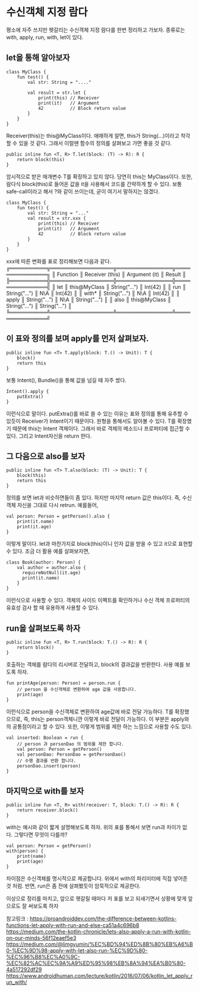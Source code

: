 # 수신객체 지정 람다

평소에 자주 쓰지만 헷갈리는 수신객체 지정 람다를 한번 정리하고 가보자.
종류로는 with, apply, run, with, let이 있다.

## let을 통해 알아보자

    class MyClass {
        fun test() {
            val str: String = "...."
            
            val result = str.let {
                print(this) // Receiver
                print(it)   // Argument
                42          // Block return value
            }
        }
    }

Receiver(this)는 this@MyClass이다. 애매하게 알면, this가 String(...)이라고 착각할 수 있을 것 같다. 그래서 이럴땐 
함수의 정의를 살펴보고 가면 좋을 것 같다.

    public inline fun <T, R> T.let(block: (T) -> R): R {
        return block(this)
    }

암시적으로 받은 매개변수 T를 확장하고 있지 않다. 당연히 this는 MyClass이다. 또한, 람다식 block(this)로 들어온 값을 
it을 사용해서 코드를 간략하게 할 수 있다. 보통 safe-call이라고 해서 ?와 같이 쓰이는데, 굳이 여기서 말하지는 않겠다.

    class MyClass {
        fun test() {
            val str: String = "..."
            val result = str.xxx {
                print(this) // Receiver
                print(it)   // Argument
                42          // Block return value
            }
        }
    }
    
 xxx에 따른 변화를 표로 정리해보면 다음과 같다.
╔══════════╦═════════════════╦═══════════════╦═══════════════╗
║ Function ║ Receiver (this) ║ Argument (it) ║    Result     ║
╠══════════╬═════════════════╬═══════════════╬═══════════════╣
║ let      ║ this@MyClass    ║ String("...") ║ Int(42)       ║
║ run      ║ String("...")   ║ N\A           ║ Int(42)       ║
║ with*    ║ String("...")   ║ N\A           ║ Int(42)       ║
║ apply    ║ String("...")   ║ N\A           ║ String("...") ║
║ also     ║ this@MyClass    ║ String("...") ║ String("...") ║
╚══════════╩═════════════════╩═══════════════╩═══════════════╝

## 이 표와 정의를 보며 apply를 먼저 살펴보자.

    public inline fun <T> T.apply(block: T.() -> Unit): T {
        block()
        return this
    }

보통 Intent(), Bundle()을 통해 값을 넘길 때 자주 썼다.

    Intent().apply { 
        putExtra()
    } 
    
이런식으로 말이다. putExtra()를 바로 쓸 수 있는 이유는 표와 정의를 통해 유추할 수 있듯이
Receiver가 Intent이기 때문이다. 원형을 통해서도 알아볼 수 있다. T를 확장했기 때문에 this는 Intent 객체이다.
그래서 바로 객체의 메소드나 프로퍼티에 접근할 수 있다. 그리고 Intent자신을 return 한다.

## 그 다음으로 also를 보자

    public inline fun <T> T.also(block: (T) -> Unit): T {
        block(this)
        return this
    }
    
정의를 보면 let과 비슷하면들이 좀 있다. 하지만 마지막 return 값은 this이다. 
즉, 수신객체 자신을 그대로 다시 retrun. 예를들어,

    val person: Person = getPerson().also {
        print(it.name)
        print(it.age)
    }
    
이렇게 말이다. let과 마찬가지로 block(this)이니 인자 값을 받을 수 있고 it으로 표현할 수 있다. 
조금 더 활용 예를 살펴보자면,

    class Book(author: Person) {
        val author = author.also {
          requireNotNull(it.age)
          print(it.name)
        }
    }
    
이런식으로 사용할 수 있다. 객체의 사이드 이펙트를 확인하거나 수신 객체 프로퍼티의 유효성 검사 할 때 유용하게 사용할 수 있다.

## run을 살펴보도록 하자

    public inline fun <T, R> T.run(block: T.() -> R): R {
        return block()
    }
    
호출하는 객체를 람다의 리시버로 전달하고, block의 결과값을 반환한다. 사용 예를 보도록 하자.

    fun printAge(person: Person) = person.run {
        // person 을 수신객체로 변환하여 age 값을 사용합니다.
        print(age)
    }
    
이런식으로 person을 수신객체로 변환하여 age값에 바로 전달 가능하다. 
T를 확장했으므로, 즉, this는 person객체니깐 이렇게 바로 전달이 가능하다. 이 부분은 apply와의 공통점이라고 할 수 있다.
또한, 이렇게 범위를 제한 하는 느낌으로 사용할 수도 있다.

    val inserted: Boolean = run {
        // person 과 personDao 의 범위를 제한 합니다.
        val person: Person = getPerson()
        val personDao: PersonDao = getPersonDao()
        // 수행 결과를 반환 합니다.
        personDao.insert(person)
    }

## 마지막으로 with를 보자

    public inline fun <T, R> with(receiver: T, block: T.() -> R): R {
        return receiver.block()
    }
    
with는 예시와 같이 짧게 설명해보도록 하자. 위의 표를 통해서 보면 run과 차이가 없다. 그렇다면 무엇이 다를까?

    val person: Person = getPerson()
    with(person) {
        print(name)
        print(age)
    }
    
차이점은 수신객체를 명시적으로 제공합니다. 위에서 with의 파리미터에 직접 넣어준 것 처럼.
반면, run은 좀 전에 살펴봤듯이 암묵적으로 제공한다.


이상으로 정리를 마치고, 앞으로 헷갈릴 때마다 저 표를 보고 되새기면서 상황에 맞게 앞으로도 잘 써보도록 하자

참고링크 : 
https://proandroiddev.com/the-difference-between-kotlins-functions-let-apply-with-run-and-else-ca51a4c696b8
https://medium.com/the-kotlin-chronicle/lets-also-apply-a-run-with-kotlin-on-our-minds-56f12eaef5e3
https://medium.com/@limgyumin/%EC%BD%94%ED%8B%80%EB%A6%B0-%EC%9D%98-apply-with-let-also-run-%EC%9D%80-%EC%96%B8%EC%A0%9C-%EC%82%AC%EC%9A%A9%ED%95%98%EB%8A%94%EA%B0%80-4a517292df29
https://www.androidhuman.com/lecture/kotlin/2016/07/06/kotlin_let_apply_run_with/
